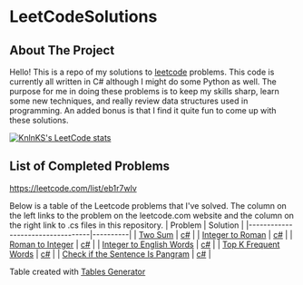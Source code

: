 # LeetCodeSolutions

## About The Project
Hello! This is a repo of my solutions to [leetcode](https://leetcode.com/) problems. This code is currently all written in C# although I might do some Python as well. 
The purpose for me in doing these problems is to keep my skills sharp, learn some new techniques, and really review data structures used in programming. An added bonus
is that I find it quite fun to come up with these solutions.

[![KnlnKS's LeetCode stats](https://leetcode-stats-six.vercel.app/api?username=paulliadis&theme=dark)](https://github.com/KnlnKS/leetcode-stats)

## List of Completed Problems
https://leetcode.com/list/eb1r7wlv

Below is a table of the Leetcode problems that I've solved. The column on the left links to the problem on the leetcode.com website and the column 
on the right link to .cs files in this repository.
| Problem                          | Solution |
|----------------------------------|----------|
| [Two Sum](https://leetcode.com/problems/two-sum)                          | [c#](https://github.com/paulliadis/LeetCodeSolutions/blob/master/LeetCodeSolutions/twosum.cs)     |
| [Integer to Roman](https://leetcode.com/problems/integer-to-roman)                 | [c#](https://github.com/paulliadis/LeetCodeSolutions/blob/master/LeetCodeSolutions/IntToRoman.cs)     |
| [Roman to Integer](https://leetcode.com/problems/roman-to-integer)                 | [c#](https://github.com/paulliadis/LeetCodeSolutions/blob/master/LeetCodeSolutions/RomanToInt.cs)     |
| [Integer to English Words](https://leetcode.com/problems/integer-to-english-words)         | [c#](https://github.com/paulliadis/LeetCodeSolutions/blob/master/LeetCodeSolutions/IntToEnglish.cs)     |
| [Top K Frequent Words](https://leetcode.com/problems/top-k-frequent-words)             | [c#](https://github.com/paulliadis/LeetCodeSolutions/blob/master/LeetCodeSolutions/TopKWords.cs)     |
| [Check if the Sentence Is Pangram](https://leetcode.com/problems/check-if-the-sentence-is-pangram) | [c#](https://github.com/paulliadis/LeetCodeSolutions/blob/master/LeetCodeSolutions/IsPangram.cs)     |

Table created with [Tables Generator](https://www.tablesgenerator.com/markdown_tables)
